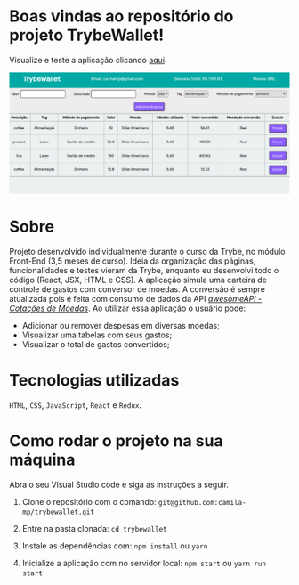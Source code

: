 # Boas vindas ao repositório do projeto TrybeWallet!

Visualize e teste a aplicação clicando <a href="https://camila-mp.github.io/trybewallet">aqui</a>.

<img src="print-trybewallet.png">

# Sobre

Projeto desenvolvido individualmente durante o curso da Trybe, no módulo  Front-End (3,5 meses de curso). Ideia da organização das páginas, funcionalidades e testes vieram da Trybe, enquanto eu desenvolvi todo o código (React, JSX, HTML e CSS).
A aplicação simula uma carteira de controle de gastos com conversor de moedas. A conversão é sempre atualizada pois é feita com consumo de dados da API <a href="https://docs.awesomeapi.com.br/api-de-moedas"> *awesomeAPI - Cotações de Moedas*</a>. Ao utilizar essa aplicação o usuário pode:

- Adicionar ou remover despesas em diversas moedas;
- Visualizar uma tabelas com seus gastos;
- Visualizar o total de gastos convertidos;

# Tecnologias utilizadas

`HTML`, `CSS`, `JavaScript`, `React` e `Redux`.

# Como rodar o projeto na sua máquina

Abra o seu Visual Studio code e siga as instruções a seguir.

1. Clone o repositório com o comando:
`git@github.com:camila-mp/trybewallet.git`

2. Entre na pasta clonada:
`cd trybewallet`

3. Instale as dependências com:
`npm install` ou `yarn`

4. Inicialize a aplicação com no servidor local:
`npm start` ou `yarn run start`
